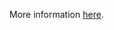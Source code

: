 More information [here](https://docs.bridgecrew.io/docs/ensure-alibaba-cloud-kubernetes-installs-plugin-terway-or-flannel-to-support-standard-policies).
